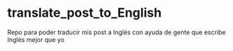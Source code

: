 # translate_post_to_English
Repo para poder traducir mis post a Inglés con ayuda de gente que escribe Inglés mejor que yo
